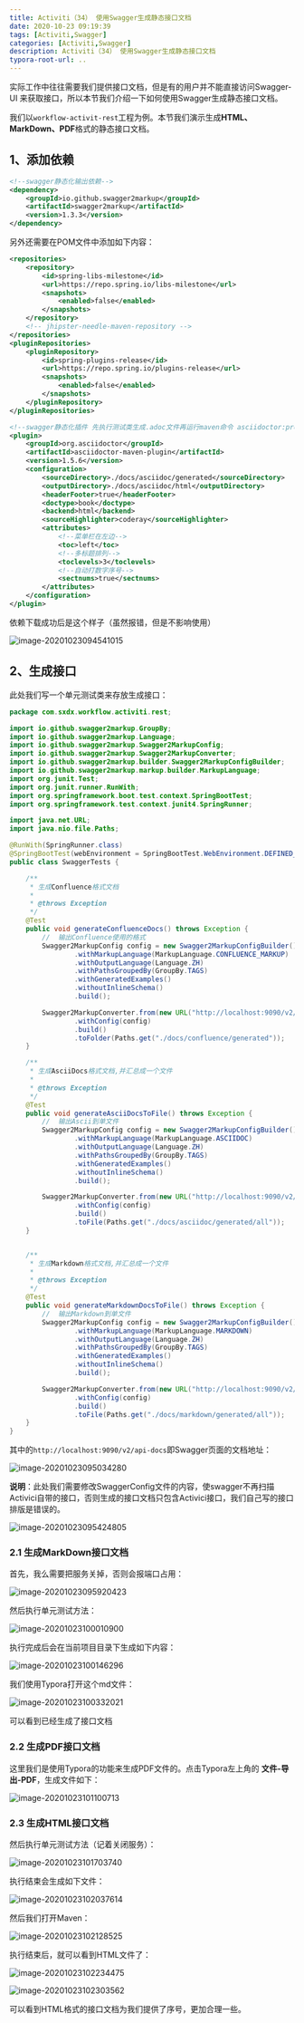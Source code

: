 ```yaml
---
title: Activiti（34） 使用Swagger生成静态接口文档
date: 2020-10-23 09:19:39
tags: [Activiti,Swagger]
categories: [Activiti,Swagger]
description: Activiti（34） 使用Swagger生成静态接口文档
typora-root-url: ..
---
```


实际工作中往往需要我们提供接口文档，但是有的用户并不能直接访问Swagger-UI 来获取接口，所以本节我们介绍一下如何使用Swagger生成静态接口文档。

我们以`workflow-activit-rest`工程为例。本节我们演示生成**HTML、MarkDown、PDF**格式的静态接口文档。

## 1、添加依赖

```xml
<!--swagger静态化输出依赖-->
<dependency>
    <groupId>io.github.swagger2markup</groupId>
    <artifactId>swagger2markup</artifactId>
    <version>1.3.3</version>
</dependency>
```

另外还需要在POM文件中添加如下内容：

```xml
<repositories>
    <repository>
        <id>spring-libs-milestone</id>
        <url>https://repo.spring.io/libs-milestone</url>
        <snapshots>
            <enabled>false</enabled>
        </snapshots>
    </repository>
    <!-- jhipster-needle-maven-repository -->
</repositories>
<pluginRepositories>
    <pluginRepository>
        <id>spring-plugins-release</id>
        <url>https://repo.spring.io/plugins-release</url>
        <snapshots>
            <enabled>false</enabled>
        </snapshots>
    </pluginRepository>
</pluginRepositories>

<!--swagger静态化插件 先执行测试类生成.adoc文件再运行maven命令 asciidoctor:process-asciidoc生成html-->
<plugin>
    <groupId>org.asciidoctor</groupId>
    <artifactId>asciidoctor-maven-plugin</artifactId>
    <version>1.5.6</version>
    <configuration>
        <sourceDirectory>./docs/asciidoc/generated</sourceDirectory>
        <outputDirectory>./docs/asciidoc/html</outputDirectory>
        <headerFooter>true</headerFooter>
        <doctype>book</doctype>
        <backend>html</backend>
        <sourceHighlighter>coderay</sourceHighlighter>
        <attributes>
            <!--菜单栏在左边-->
            <toc>left</toc>
            <!--多标题排列-->
            <toclevels>3</toclevels>
            <!--自动打数字序号-->
            <sectnums>true</sectnums>
        </attributes>
    </configuration>
</plugin>
```

依赖下载成功后是这个样子（虽然报错，但是不影响使用）

![image-20201023094541015](/images/activiti6-34/image-20201023094541015.png)

## 2、生成接口

此处我们写一个单元测试类来存放生成接口：

```java
package com.sxdx.workflow.activiti.rest;

import io.github.swagger2markup.GroupBy;
import io.github.swagger2markup.Language;
import io.github.swagger2markup.Swagger2MarkupConfig;
import io.github.swagger2markup.Swagger2MarkupConverter;
import io.github.swagger2markup.builder.Swagger2MarkupConfigBuilder;
import io.github.swagger2markup.markup.builder.MarkupLanguage;
import org.junit.Test;
import org.junit.runner.RunWith;
import org.springframework.boot.test.context.SpringBootTest;
import org.springframework.test.context.junit4.SpringRunner;

import java.net.URL;
import java.nio.file.Paths;

@RunWith(SpringRunner.class)
@SpringBootTest(webEnvironment = SpringBootTest.WebEnvironment.DEFINED_PORT)
public class SwaggerTests {

    /**
     * 生成Confluence格式文档
     *
     * @throws Exception
     */
    @Test
    public void generateConfluenceDocs() throws Exception {
        //  输出Confluence使用的格式
        Swagger2MarkupConfig config = new Swagger2MarkupConfigBuilder()
                .withMarkupLanguage(MarkupLanguage.CONFLUENCE_MARKUP)
                .withOutputLanguage(Language.ZH)
                .withPathsGroupedBy(GroupBy.TAGS)
                .withGeneratedExamples()
                .withoutInlineSchema()
                .build();

        Swagger2MarkupConverter.from(new URL("http://localhost:9090/v2/api-docs"))
                .withConfig(config)
                .build()
                .toFolder(Paths.get("./docs/confluence/generated"));
    }

    /**
     * 生成AsciiDocs格式文档,并汇总成一个文件
     *
     * @throws Exception
     */
    @Test
    public void generateAsciiDocsToFile() throws Exception {
        //  输出Ascii到单文件
        Swagger2MarkupConfig config = new Swagger2MarkupConfigBuilder()
                .withMarkupLanguage(MarkupLanguage.ASCIIDOC)
                .withOutputLanguage(Language.ZH)
                .withPathsGroupedBy(GroupBy.TAGS)
                .withGeneratedExamples()
                .withoutInlineSchema()
                .build();

        Swagger2MarkupConverter.from(new URL("http://localhost:9090/v2/api-docs"))
                .withConfig(config)
                .build()
                .toFile(Paths.get("./docs/asciidoc/generated/all"));
    }


    /**
     * 生成Markdown格式文档,并汇总成一个文件
     *
     * @throws Exception
     */
    @Test
    public void generateMarkdownDocsToFile() throws Exception {
        //  输出Markdown到单文件
        Swagger2MarkupConfig config = new Swagger2MarkupConfigBuilder()
                .withMarkupLanguage(MarkupLanguage.MARKDOWN)
                .withOutputLanguage(Language.ZH)
                .withPathsGroupedBy(GroupBy.TAGS)
                .withGeneratedExamples()
                .withoutInlineSchema()
                .build();

        Swagger2MarkupConverter.from(new URL("http://localhost:9090/v2/api-docs"))
                .withConfig(config)
                .build()
                .toFile(Paths.get("./docs/markdown/generated/all"));
    }
}

```

其中的`http://localhost:9090/v2/api-docs`即Swagger页面的文档地址：

![image-20201023095034280](/images/activiti6-34/image-20201023095034280.png)

**说明**：此处我们需要修改SwaggerConfig文件的内容，使swagger不再扫描Activici自带的接口，否则生成的接口文档只包含Activici接口，我们自己写的接口排版是错误的。

![image-20201023095424805](/images/activiti6-34/image-20201023095424805.png)

### 2.1 生成MarkDown接口文档

首先，我么需要把服务关掉，否则会报端口占用：

![image-20201023095920423](/images/activiti6-34/image-20201023095920423.png)

然后执行单元测试方法：

![image-20201023100010900](/images/activiti6-34/image-20201023100010900.png)

执行完成后会在当前项目目录下生成如下内容：

![image-20201023100146296](/images/activiti6-34/image-20201023100146296.png)

我们使用Typora打开这个md文件：

![image-20201023100332021](/images/activiti6-34/image-20201023100332021.png)

可以看到已经生成了接口文档

### 2.2 生成PDF接口文档

这里我们是使用Typora的功能来生成PDF文件的。点击Typora左上角的 **文件-导出-PDF**，生成文件如下：

![image-20201023101100713](/images/activiti6-34/image-20201023101100713.png)

### 2.3 生成HTML接口文档

然后执行单元测试方法（记着关闭服务）：

![image-20201023101703740](/images/activiti6-34/image-20201023101703740.png)

执行结束会生成如下文件：

![image-20201023102037614](/images/activiti6-34/image-20201023102037614.png)

然后我们打开Maven：

![image-20201023102128525](/images/activiti6-34/image-20201023102128525.png)

执行结束后，就可以看到HTML文件了：

![image-20201023102234475](/images/activiti6-34/image-20201023102234475.png)

![image-20201023102303562](/images/activiti6-34/image-20201023102303562.png)

可以看到HTML格式的接口文档为我们提供了序号，更加合理一些。 